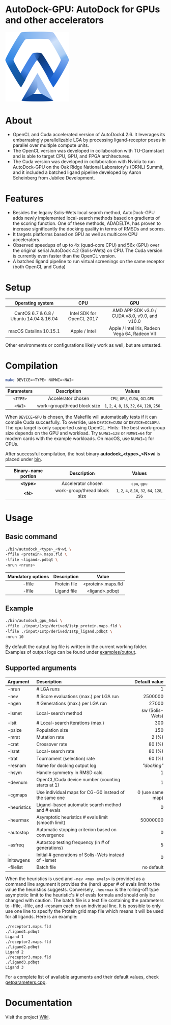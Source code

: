AutoDock-GPU: AutoDock for GPUs and other accelerators
======================================================

<img src="logo.png" width="200">

# About

* OpenCL and Cuda accelerated version of AutoDock4.2.6. It leverages its embarrasingly parallelizable LGA by processing ligand-receptor poses in parallel over multiple compute units.
* The OpenCL version was developed in collaboration with TU-Darmstadt and is able to target CPU, GPU, and FPGA architectures.
* The Cuda version was developed in collaboration with Nvidia to run AutoDock-GPU on the Oak Ridge National Laboratory's (ORNL) Summit, and it included a batched ligand pipeline developed by Aaron Scheinberg from Jubilee Development.

# Features

* Besides the legacy Solis-Wets local search method, AutoDock-GPU adds newly implemented local-search methods based on gradients of the scoring function. One of these methods, ADADELTA, has proven to increase significantly the docking quality in terms of RMSDs and scores.
* It targets platforms based on GPU as well as multicore CPU accelerators.
* Observed speedups of up to 4x (quad-core CPU) and 56x (GPU) over the original serial AutoDock 4.2 (Solis-Wets) on CPU. The Cuda version is currently even faster than the OpenCL version.
* A batched ligand pipeline to run virtual screenings on the same receptor (both OpenCL and Cuda)

# Setup

| Operating system                         | CPU                          | GPU                                            |
|:----------------------------------------:|:----------------------------:|:----------------------------------------------:|
|CentOS 6.7 & 6.8 / Ubuntu 14.04 & 16.04   | Intel SDK for OpenCL 2017    | AMD APP SDK v3.0 / CUDA v8.0, v9.0, and v10.0  |
|macOS Catalina 10.15.1                    | Apple / Intel                | Apple / Intel Iris, Radeon Vega 64, Radeon VII |


Other environments or configurations likely work as well, but are untested.

# Compilation

```zsh
make DEVICE=<TYPE> NUMWI=<NWI>
```

| Parameters | Description                  | Values                                             |
|:----------:|:----------------------------:|:--------------------------------------------------:|
| `<TYPE>`   | Accelerator chosen           | `CPU`, `GPU`, `CUDA`, `OCLGPU`                     |
| `<NWI>`    | work-group/thread block size | `1`, `2`, `4`, `8`, `16`, `32`, `64`, `128`, `256` |

When `DEVICE=GPU` is chosen, the Makefile will automatically tests if it can compile Cuda succesfully. To override, use `DEVICE=CUDA` or `DEVICE=OCLGPU`. The cpu target is only supported using OpenCL.
Hints: The best work-group size depends on the GPU and workload. Try `NUMWI=128` or `NUMWI=64` for modern cards with the example workloads. On macOS, use `NUMWI=1` for CPUs.

After successful compilation, the host binary **autodock_&lt;type&gt;_&lt;N&gt;wi** is placed under [bin](./bin).

| Binary-name portion | Description                  | Values                                            |
|:-------------------:|:----------------------------:|:-------------------------------------------------:|
| **&lt;type&gt;**    | Accelerator chosen           | `cpu`, `gpu`                                      |
| **&lt;N&gt;**       | work-group/thread block size | `1`, `2`, `4`, `8`,`16`, `32`, `64`, `128`, `256` |


# Usage

## Basic command
```zsh
./bin/autodock_<type>_<N>wi \
-ffile <protein>.maps.fld \
-lfile <ligand>.pdbqt \
-nrun <nruns>
```

| Mandatory options | Description   | Value                     |
|:-----------------:|:-------------:|:-------------------------:|
| -ffile            |Protein file   |&lt;protein&gt;.maps.fld   |
| -lfile            |Ligand file    |&lt;ligand&gt;.pdbqt       |

## Example
```zsh
./bin/autodock_gpu_64wi \
-ffile ./input/1stp/derived/1stp_protein.maps.fld \
-lfile ./input/1stp/derived/1stp_ligand.pdbqt \
-nrun 10
```
By default the output log file is written in the current working folder. Examples of output logs can be found under [examples/output](examples/output/).

## Supported arguments

| Argument    | Description                                           | Default value    |
|:------------|:------------------------------------------------------|-----------------:|
| -nrun       | # LGA runs                                            | 1                |
| -nev        | # Score evaluations (max.) per LGA run                | 2500000          |
| -ngen       | # Generations (max.) per LGA run                      | 27000            |
| -lsmet      | Local-search method                                   | sw (Solis-Wets)  |
| -lsit       | # Local-search iterations (max.)                      | 300              |
| -psize      | Population size                                       | 150              |
| -mrat       | Mutation rate                                         | 2 (%)            |
| -crat       | Crossover rate                                        | 80 (%)           |
| -lsrat      | Local-search rate                                     | 80 (%)           |
| -trat       | Tournament (selection) rate                           | 60 (%)           |
| -resnam     | Name for docking output log                           | _"docking"_      |
| -hsym       | Handle symmetry in RMSD calc.                         | 1                |
| -devnum     | OpenCL/Cuda device number (counting starts at 1)      | 1                |
| -cgmaps     | Use individual maps for CG-G0 instead of the same one | 0 (use same map) |
| -heuristics | Ligand-based automatic search method and # evals      | 0                |
| -heurmax    | Asymptotic heuristics # evals limit (smooth limit)    | 50000000         |
| -autostop   | Automatic stopping criterion based on convergence     | 0                |
| -asfreq     | Autostop testing frequency (in # of generations)      | 5                |
| -initswgens | Initial # generations of Solis-Wets instead of -lsmet | 0                |
| -filelist   | Batch file                                            | no default       |

When the heuristics is used and `-nev <max evals>` is provided as a command line argument it provides the (hard) upper # of evals limit to the value the heuristics suggests. Conversely, `-heurmax` is the rolling-off type asymptotic limit to the heuristic's # of evals formula and should only be changed with caution.
The batch file is a text file containing the parameters to -ffile, -lfile, and -resnam each on an individual line. It is possible to only use one line to specify the Protein grid map file which means it will be used for all ligands. Here is an example:
```
./receptor1.maps.fld
./ligand1.pdbqt
Ligand 1
./receptor2.maps.fld
./ligand2.pdbqt
Ligand 2
./receptor3.maps.fld
./ligand3.pdbqt
Ligand 3
```

For a complete list of available arguments and their default values, check [getparameters.cpp](host/src/getparameters.cpp).

# Documentation

Visit the project [Wiki](https://github.com/ccsb-scripps/AutoDock-GPU/wiki).
